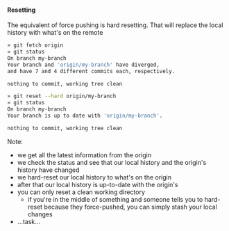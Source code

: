 #### Resetting

The equivalent of force pushing is hard resetting. That will replace the local
history with what's on the remote

```bash
» git fetch origin
» git status
On branch my-branch
Your branch and 'origin/my-branch' have diverged,
and have 7 and 4 different commits each, respectively.

nothing to commit, working tree clean

» git reset --hard origin/my-branch
» git status
On branch my-branch
Your branch is up to date with 'origin/my-branch'.

nothing to commit, working tree clean
```

Note:

- we get all the latest information from the origin
- we check the status and see that our local history and the origin's history
  have changed
- we hard-reset our local history to what's on the origin
- after that our local history is up-to-date with the origin's
- you can only reset a clean working directory
  - if you're in the middle of something and someone tells you to hard-reset
    because they force-pushed, you can simply stash your local changes
- …task…
